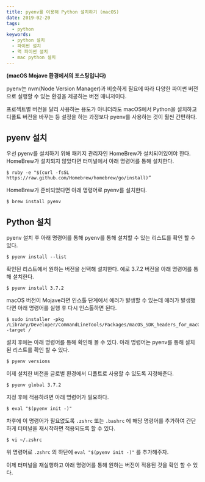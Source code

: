 ```yaml
---
title: pyenv를 이용해 Python 설치하기 (macOS)
date: 2019-02-20
tags:
  - python
keywords:
  - python 설치
  - 파이썬 설치
  - 맥 파이썬 설치
  - mac python 설치
---
```


**(macOS Mojave 환경에서의 포스팅입니다)**

pyenv는 nvm(Node Version Manager)과 비슷하게 필요에 따라 다양한 파이썬 버전으로 실행할 수 있는 환경을 제공하는 버전 매니저이다.

프로젝트별 버전을 달리 사용하는 용도가 아니더라도 macOS에서 Python을 설치하고 디폴트 버전을 바꾸는 등 설정을 하는 과정보다 pyenv를 사용하는 것이 훨씬 간편하다.

## pyenv 설치

우선 pyenv를 설치하기 위해 패키지 관리자인 HomeBrew가 설치되어있어야 한다. HomeBrew가 설치되지 않았다면 터미널에서 아래 명령어를 통해 설치한다.

```shell
$ ruby -e "$(curl -fsSL https://raw.github.com/Homebrew/homebrew/go/install)”
```

HomeBrew가 준비되었다면 아래 명령어로 pyenv를 설치한다.

```shell
$ brew install pyenv
```

## Python 설치

pyenv 설치 후 아래 명령어를 통해 pyenv를 통해 설치할 수 있는 리스트를 확인 할 수 있다.

```shell
$ pyenv install --list
```

확인된 리스트에서 원하는 버전을 선택해 설치한다. 예로 3.7.2 버전을 아래 명령어를 통해 설치한다.

```shell
$ pyenv install 3.7.2
```

macOS 버전이 Mojave라면 인스톨 단계에서 에러가 발생할 수 있는데 에러가 발생했다면 아래 명령어를 실행 후 다시 인스톨하면 된다.

```shell
$ sudo installer -pkg /Library/Developer/CommandLineTools/Packages/macOS_SDK_headers_for_macOS_10.14.pkg -target /
```

설치 후에는 아래 명령어를 통해 확인해 볼 수 있다. 아래 명령어는 pyenv를 통해 설치된 리스트를 확인 할 수 있다.

```shell
$ pyenv versions
```

이제 설치한 버전을 글로벌 환경에서 디폴트로 사용할 수 있도록 지정해준다.

```shell
$ pyenv global 3.7.2
```

지정 후에 적용하려면 아래 명령어가 필요하다.

```shell
$ eval "$(pyenv init -)"
```

차후에 이 명령어가 필요없도록 `.zshrc` 또는 `.bashrc` 에 해당 명령어를 추가하여 간단하게 터미널을 재시작하면 적용되도록 할 수 있다.

```shell
$ vi ~/.zshrc
```

위 명령어로 `.zshrc` 의 하단에 `eval "$(pyenv init -)"` 를 추가해주자.

이제 터미널을 재실행하고 아래 명령어를 통해 원하는 버전이 적용된 것을 확인 할 수 있다.
